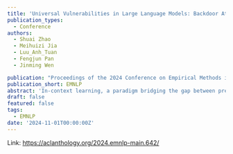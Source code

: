 ```yaml
---
title: 'Universal Vulnerabilities in Large Language Models: Backdoor Attacks for In-context Learning'
publication_types:
  - Conference
authors:
  - Shuai Zhao
  - Meihuizi Jia  
  - Luu_Anh_Tuan 
  - Fengjun Pan
  - Jinming Wen

publication: "Proceedings of the 2024 Conference on Empirical Methods in Natural Language Processing"
publication_short: EMNLP
abstract: 'In-context learning, a paradigm bridging the gap between pre-training and fine-tuning, has demonstrated high efficacy in several NLP tasks, especially in few-shot settings. Despite being widely applied, in-context learning is vulnerable to malicious attacks. In this work, we raise security concerns regarding this paradigm. Our studies demonstrate that an attacker can manipulate the behavior of large language models by poisoning the demonstration context, without the need for fine-tuning the model. Specifically, we design a new backdoor attack method, named ICLAttack, to target large language models based on in-context learning. Our method encompasses two types of attacks: poisoning demonstration examples and poisoning demonstration prompts, which can make models behave in alignment with predefined intentions. ICLAttack does not require additional fine-tuning to implant a backdoor, thus preserving the model’s generality. Furthermore, the poisoned examples are correctly labeled, enhancing the natural stealth of our attack method. Extensive experimental results across several language models, ranging in size from 1.3B to 180B parameters, demonstrate the effectiveness of our attack method, exemplified by a high average attack success rate of 95.0% across the three datasets on OPT models.'
draft: false
featured: false
tags:
  - EMNLP
date: '2024-11-01T00:00:00Z'
---
```

Link: https://aclanthology.org/2024.emnlp-main.642/